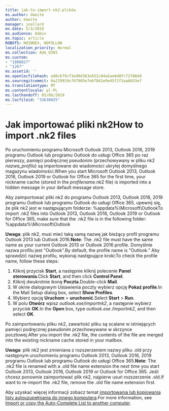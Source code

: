 ```yaml
---
title: jak-to-import-nk2-plików
ms.author: daeite
author: daeite
manager: joallard
ms.date: 5/3/2019
ms.audience: Admin
ms.topic: article
ROBOTS: NOINDEX, NOFOLLOW
localization_priority: Normal
ms.collection: Adm_O365
ms.custom:
- "1800027"
- "1267"
ms.assetid: ''
ms.openlocfilehash: ed0c679cf3ed9d363e552c04a5ae6d0fc72f88dd
ms.sourcegitcommit: 6a229919cf67005e7e67841e9e45f2f3aa6833ef
ms.translationtype: MT
ms.contentlocale: pl-PL
ms.lasthandoff: 05/06/2019
ms.locfileid: "33630025"
---
```

# <a name="how-to-import-nk2-files"></a><span data-ttu-id="93d25-102">Jak importować pliki nk2</span><span class="sxs-lookup"><span data-stu-id="93d25-102">How to import .nk2 files</span></span> 

<span data-ttu-id="93d25-103">Po uruchomieniu programu Microsoft Outlook 2013, Outlook 2016, 2019 programu Outlook lub programu Outlook do usługi Office 365 po raz pierwszy, pamięci podręcznej pseudonim (przechowywany w pliku nk2 *nazwa_profilu*) są importowane do wiadomości ukrytej domyślnego magazynu wiadomości.</span><span class="sxs-lookup"><span data-stu-id="93d25-103">When you start Microsoft Outlook 2013, Outlook 2016, Outlook 2019 or Outlook for Office 365 for the first time, your nickname cache (stored in the *profilename*.nk2 file) is imported into a hidden message in your default message store.</span></span>

<span data-ttu-id="93d25-104">Aby zaimportować pliki nk2 do programu Outlook 2013, Outlook 2016, 2019 programu Outlook lub programu Outlook do usługi Office 365, upewnij się, że plik nk2 jest w następującym folderze: %appdata%\Microsoft\Outlook</span><span class="sxs-lookup"><span data-stu-id="93d25-104">To import .nk2 files into Outlook 2013, Outlook 2016, Outlook 2019 or Outlook for Office 365, make sure that the .nk2 file is in the following folder: %appdata%\Microsoft\Outlook</span></span>

<span data-ttu-id="93d25-105">**Uwaga**: plik nk2, musi mieć taką samą nazwę jak bieżący profil programu Outlook 2013 lub Outlook 2016.</span><span class="sxs-lookup"><span data-stu-id="93d25-105">**Note**: The .nk2 file must have the same name as your current Outlook 2013 or Outlook 2016 profile.</span></span> <span data-ttu-id="93d25-106">Domyślnie nazwa profilu jest "Outlook".</span><span class="sxs-lookup"><span data-stu-id="93d25-106">By default, the profile name is "Outlook."</span></span> <span data-ttu-id="93d25-107">Aby sprawdzić nazwę profilu, wykonaj następujące kroki:</span><span class="sxs-lookup"><span data-stu-id="93d25-107">To check the profile name, follow these steps:</span></span> 
1. <span data-ttu-id="93d25-108">Kliknij przycisk **Start**, a następnie kliknij polecenie **Panel sterowania**.</span><span class="sxs-lookup"><span data-stu-id="93d25-108">Click **Start**, and then click **Control Panel**.</span></span>
2. <span data-ttu-id="93d25-109">Kliknij dwukrotnie ikonę **Poczta**.</span><span class="sxs-lookup"><span data-stu-id="93d25-109">Double-click **Mail**.</span></span>
3. <span data-ttu-id="93d25-110">W oknie dialogowym Ustawienia poczty wybierz opcję **Pokaż profile**.</span><span class="sxs-lookup"><span data-stu-id="93d25-110">In the Mail Setup dialog box, select **Show Profiles**.</span></span>
4. <span data-ttu-id="93d25-111">Wybierz opcję **Uruchom** > **uruchomić**.</span><span class="sxs-lookup"><span data-stu-id="93d25-111">Select **Start** > **Run**.</span></span>
5. <span data-ttu-id="93d25-112">W polu **Otwórz** wpisz *outlook.exe/importnk2*, a następnie wybierz przycisk **OK**.</span><span class="sxs-lookup"><span data-stu-id="93d25-112">In the **Open** box, type *outlook.exe /importnk2*, and then select **OK**.</span></span> 

<span data-ttu-id="93d25-113">Po zaimportowaniu pliku nk2, zawartość pliku są scalane w istniejących pamięci podręcznej pseudonim przechowywane w skrzynce pocztowej.</span><span class="sxs-lookup"><span data-stu-id="93d25-113">After you import the .nk2 file, the contents of the file are merged into the existing nickname cache stored in your mailbox.</span></span>

<span data-ttu-id="93d25-114">**Uwaga**: plik nk2 jest zmieniana z rozszerzeniem nazwy pliku .old przy następnym uruchomieniu programu Outlook 2013, Outlook 2016, 2019 programu Outlook lub programu Outlook do usługi Office 365.</span><span class="sxs-lookup"><span data-stu-id="93d25-114">**Note**: The .nk2 file is renamed with a .old file name extension the next time you start Outlook 2013, Outlook 2016, Outlook 2019 or Outlook for Office 365.</span></span> <span data-ttu-id="93d25-115">Jeśli chcesz ponownie zaimportować plik nk2, najpierw usuń rozszerzenie .old.</span><span class="sxs-lookup"><span data-stu-id="93d25-115">If want to re-import the .nk2 file, remove the .old file name extension first.</span></span>

<span data-ttu-id="93d25-116">Aby uzyskać więcej informacji zobacz temat [importowania lub kopiowania listy autouzupełniania do innego komputera](https://support.microsoft.com/en-us/help/2806550/how-to-import-nk2-files-into-outlook%).</span><span class="sxs-lookup"><span data-stu-id="93d25-116">For more information, see [Import or copy the Auto-Complete List to another computer](https://support.microsoft.com/en-us/help/2806550/how-to-import-nk2-files-into-outlook%).</span></span>